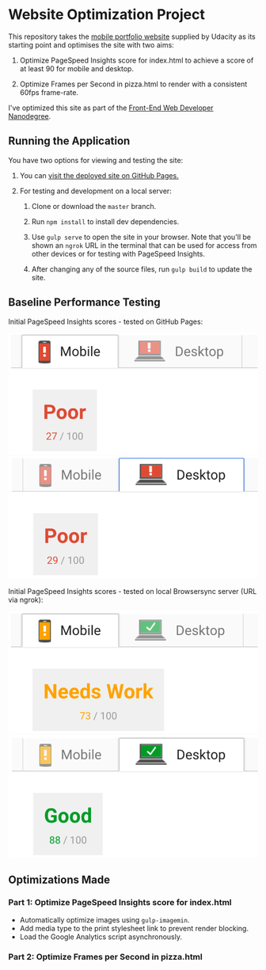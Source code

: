 # Website Optimization Project

This repository takes the [mobile portfolio website](https://github.com/udacity/frontend-nanodegree-mobile-portfolio)
supplied by Udacity as its starting point and optimises the site with two aims:

1. Optimize PageSpeed Insights score for index.html to achieve a score of at
least 90 for mobile and desktop.

1. Optimize Frames per Second in pizza.html to render with a consistent 60fps
frame-rate.

I've optimized this site as part of the [Front-End Web Developer Nanodegree](https://www.udacity.com/course/front-end-web-developer-nanodegree--nd001).

## Running the Application

You have two options for viewing and testing the site:

1. You can [visit the deployed site on GitHub Pages.](https://tobiasziegler.github.io/fend-p6-website-optimization/)

1. For testing and development on a local server:

	1. Clone or download the `master` branch.

	1. Run `npm install` to install dev dependencies.

	1. Use `gulp serve` to open the site in your browser. Note that you'll be
	shown an `ngrok` URL in the terminal that can be used for access from other
	devices or for testing with PageSpeed Insights.

	1. After changing any of the source files, run `gulp build` to update the
	site.

## Baseline Performance Testing

Initial PageSpeed Insights scores - tested on GitHub Pages:

![Mobile PageSpeed: Poor 27/100](img/psi-mobile-gh-pages.png)
![Desktop PageSpeed: Poor 29/100](img/psi-desktop-gh-pages.png)

Initial PageSpeed Insights scores - tested on local Browsersync server (URL via ngrok):

![Mobile PageSpeed: Needs Work 73/100](img/psi-mobile-ngrok.png)
![Desktop PageSpeed: Good 88/100](img/psi-desktop-ngrok.png)

## Optimizations Made

### Part 1: Optimize PageSpeed Insights score for index.html

- Automatically optimize images using `gulp-imagemin`.
- Add media type to the print stylesheet link to prevent render blocking.
- Load the Google Analytics script asynchronously.

### Part 2: Optimize Frames per Second in pizza.html
